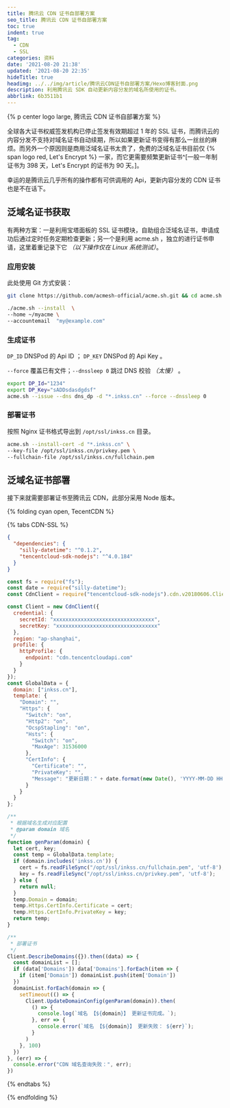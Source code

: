 ```yaml
---
title: 腾讯云 CDN 证书自部署方案
seo_title: 腾讯云 CDN 证书自部署方案
toc: true
indent: true
tag:
  - CDN
  - SSL
categories: 资料
date: '2021-08-20 21:38'
updated: '2021-08-20 22:35'
hideTitle: true
headimg: ../../img/article/腾讯云CDN证书自部署方案/Hexo博客封面.png
description: 利用腾讯云 SDK 自动更新内容分发的域名所使用的证书。
abbrlink: 6b3511b1
---
```


{% p center logo large, 腾讯云 CDN 证书自部署方案 %}

全球各大证书权威签发机构已停止签发有效期超过 1 年的 SSL 证书，而腾讯云的内容分发不支持对域名证书自动续期，所以如果更新证书变得有那么一丝丝的麻烦。而另外一个原因则是商用泛域名证书太贵了，免费的泛域名证书目前仅 {% span logo  red, Let's Encrypt %} 一家，而它更需要频繁更新证书^[一般一年制证书为 398 天，Let's Encrypt 的证书为 90 天。]。

幸运的是腾讯云几乎所有的操作都有可供调用的 Api，更新内容分发的 CDN 证书也是不在话下。

## 泛域名证书获取

有两种方案：一是利用宝塔面板的 SSL 证书模块，自助组合泛域名证书，申请成功后通过定时任务定期检查更新；另一个是利用 acme.sh ，独立的进行证书申请，这里着重记录下它 *（以下操作仅在 Linux 系统测试）*。

### 应用安装

此处使用 Git 方式安装：

```sh 克隆仓库
git clone https://github.com/acmesh-official/acme.sh.git && cd acme.sh
```

```sh 安装 acme.sh
./acme.sh --install  \
--home ~/myacme \
--accountemail  "my@example.com"
```

### 生成证书

`DP_ID` DNSPod 的 Api ID ； `DP_KEY` DNSPod 的 Api Key 。

`--force` 覆盖已有文件；`--dnssleep 0` 跳过 DNS 校验 *（太慢）* 。

```sh 生成泛域名证书 *.inkss.cn
export DP_Id="1234"
export DP_Key="sADDsdasdgdsf"
acme.sh --issue --dns dns_dp -d "*.inkss.cn" --force --dnssleep 0
```

### 部署证书

按照 Nginx 证书格式导出到 `/opt/ssl/inkss.cn` 目录。

```sh
acme.sh --install-cert -d "*.inkss.cn" \                         
--key-file /opt/ssl/inkss.cn/privkey.pem \
--fullchain-file /opt/ssl/inkss.cn/fullchain.pem
```

## 泛域名证书部署

接下来就需要部署证书至腾讯云 CDN，此部分采用 Node 版本。

{% folding cyan open, TecentCDN %}

{% tabs CDN-SSL %}

<!-- tab package.json -->
```json
{
  "dependencies": {
    "silly-datetime": "^0.1.2",
    "tencentcloud-sdk-nodejs": "^4.0.184"
  }
}
```
<!-- endtab -->

<!-- tab index.js -->
```js
const fs = require("fs");
const date = require("silly-datetime");
const CdnClient = require("tencentcloud-sdk-nodejs").cdn.v20180606.Client;

const Client = new CdnClient({
  credential: {
    secretId: "xxxxxxxxxxxxxxxxxxxxxxxxxxxxxxxxx",
    secretKey: "xxxxxxxxxxxxxxxxxxxxxxxxxxxxxxxxx"
  },
  region: "ap-shanghai",
  profile: {
    httpProfile: {
      endpoint: "cdn.tencentcloudapi.com"
    }
  }
});
const GlobalData = {
  domain: ["inkss.cn"],
  template: {
    "Domain": "",
    "Https": {
      "Switch": "on",
      "Http2": "on",
      "OcspStapling": "on",
      "Hsts": {
        "Switch": "on",
        "MaxAge": 31536000
      },
      "CertInfo": {
        "Certificate": "",
        "PrivateKey": "",
        "Message": "更新日期：" + date.format(new Date(), 'YYYY-MM-DD HH:mm')
      }
    }
  }
};

/**
 * 根据域名生成对应配置
 * @param domain 域名
 */
function genParam(domain) {
  let cert, key;
  const temp = GlobalData.template;
  if (domain.includes('inkss.cn')) {
    cert = fs.readFileSync("/opt/ssl/inkss.cn/fullchain.pem", 'utf-8');
    key = fs.readFileSync("/opt/ssl/inkss.cn/privkey.pem", 'utf-8');
  } else {
    return null;
  }
  temp.Domain = domain;
  temp.Https.CertInfo.Certificate = cert;
  temp.Https.CertInfo.PrivateKey = key;
  return temp;
}

/**
 * 部署证书
 */
Client.DescribeDomains({}).then((data) => {
  const domainList = [];
  if (data['Domains']) data['Domains'].forEach(item => {
    if (item['Domain']) domainList.push(item['Domain'])
  })
  domainList.forEach(domain => {
    setTimeout(() => {
      Client.UpdateDomainConfig(genParam(domain)).then(
        () => {
          console.log(`域名 【${domain}】 更新证书完成。`);
        }, err => {
          console.error(`域名 【${domain}】 更新失败： ${err}`);
        }
      )
    }, 100)
  })
}, (err) => {
  console.error("CDN 域名查询失败：", err);
})
```
<!-- endtab -->

{% endtabs %}

{% endfolding %}
